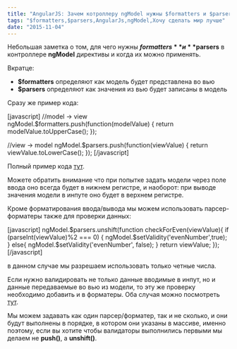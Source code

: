 ```yaml
---
title: "AngularJS: Зачем котроллеру ngModel нужны $formatters и $parsers"
tags: "$formatters,$parsers,AngularJs,ngModel,Хочу сделать мир лучше"
date: "2015-11-04"
---
```


Небольшая заметка о том, для чего нужны **$formatters** и **$parsers** в контроллере **ngModel** директивы и когда их можно применять.

Вкратце:

- **$formatters** определяют как модель будет представлена во вью
- **$parsers** определяют как значения из вью будет записаны в модель

Сразу же пример кода:

[javascript] //model -> view ngModel.$formatters.push(function(modelValue) { return modelValue.toUpperCase(); });

//view -> model ngModel.$parsers.push(function(viewValue) { return viewValue.toLowerCase(); }); [/javascript]

Полный пример кода [тут](https://plnkr.co/edit/ZmlGQtag494IYuorGsgS?p=preview).

Можете обратить внимание что при попытке задать модели через поле ввода оно всегда будет в нижнем регистре, и наоборот: при выводе значения модели в инпуте оно будет в верхнем регистре.

Кроме форматирования ввода/вывода мы можем использовать парсер-форматеры также для проверки данных:

[javascript] ngModel.$parsers.unshift(function checkForEven(viewValue){ if (parseInt(viewValue)%2 === 0) { ngModel.$setValidity('evenNumber',true); } else{ ngModel.$setValidity('evenNumber', false); } return viewValue; }); [/javascript]

в данном случае мы разрешаем использовать только четные числа.

Если нужно валидировать не только данные вводимые в инпут, но и данные передаваемые во вью из модели, то эту же проверку необходимо добавить и в форматеры. Оба случая можно посмотреть [тут](https://plnkr.co/edit/jwjHL4WWmbHEvHGrXIxG?p=preview).

Мы можем задавать как один парсер/форматер, так и не сколько, и они будут выполнены в порядке, в котором они указаны в массиве, именно поэтому, если вы хотите чтобы валидаторы выполнились первыми мы делаем не **push()**, а **unshift()**.
